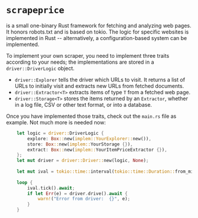 # `scrapeprice`

is a small one-binary Rust framework for fetching and analyzing web pages. It
honors robots.txt and is based on tokio. The logic for specific websites is
implemented in Rust -- alternatively, a configuration-based system can be
implemented.

To implement your own scraper, you need to implement three traits according to
your needs; the implementations are stored in a `driver::DriverLogic` object.

- `driver::Explorer` tells the driver which URLs to visit. It returns a list of
URLs to initially visit and extracts new URLs from fetched documents.
- `driver::Extractor<T>` extracts items of type `T` from a fetched web page.
- `driver::Storage<T>` stores the items returned by an `Extractor`, whether in a
log file, CSV or other text format, or into a database.

Once you have implemented those traits, check out the `main.rs` file as example.
Not much more is needed now:

```rust
    let logic = driver::DriverLogic {    
        explore: Box::new(implem::YourExplorer::new()),    
        store: Box::new(implem::YourStorage {}),    
        extract: Box::new(implem::YourItemPriceExtractor {}),    
    };    
    let mut driver = driver::Driver::new(logic, None);    
     
    let mut ival = tokio::time::interval(tokio::time::Duration::from_millis(2000));    
    
    loop {    
        ival.tick().await;     
        if let Err(e) = driver.drive().await {    
            warn!("Error from driver:  {}", e);    
        }    
    } 
```

